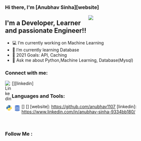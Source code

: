 ### Hi there, I'm [Anubhav Sinha][website]

<img align='right' src="https://media1.tenor.com/images/b6792c305302f79392750175acf06cab/tenor.gif?itemid=13136559" width="230">

## I'm a Developer, Learner and passionate Engineer!!

- 💻 I’m currently working on Machine Learning
- 📡 I’m currently learning Database
- 🥅 2021 Goals: API, Caching
- 💬 Ask me about Python,Machine Learning, Database(Mysql)

### Connect with me:


[<img align="left" alt="Linkedin" width="22px" src="https://icons-for-free.com/download-icon-linked+linkedin+logo+social+icon-1320191784782940875_512.png" />][linkedin]
<br />

### Languages and Tools:

[<img align="left" alt="Python" width="26px" src="https://raw.githubusercontent.com/github/explore/80688e429a7d4ef2fca1e82350fe8e3517d3494d/topics/python/python.png" />]
[<img align="left" alt="SQL" width="28px" src="https://raw.githubusercontent.com/github/explore/80688e429a7d4ef2fca1e82350fe8e3517d3494d/topics/sql/sql.png" />]
[website]: https://github.com/anubhav1107
[linkedin]: https://www.linkedin.com/in/anubhav-sinha-9334bb180/


<br />

### Follow Me :

